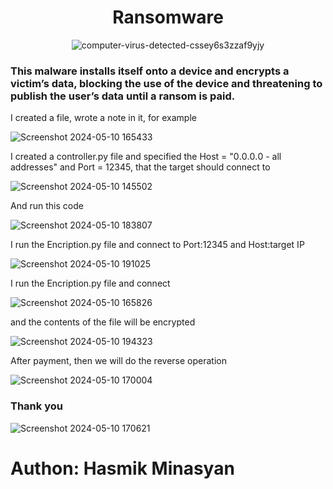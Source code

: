 <h1 align="center" >Ransomware</h1>


<div align="center">

![computer-virus-detected-cssey6s3zzaf9yjy](https://github.com/Hasul79/Ransomware/assets/95657084/fd2e8c28-6d41-42dd-b3a7-d43d594cfc3b)

</div>

<h3>
This malware installs itself onto a device and encrypts a victim’s data, blocking the use of the device and threatening to publish the user’s data until a ransom is paid.

</h3>

<p>I created a file, wrote a note in it, for example</p>


![Screenshot 2024-05-10 165433](https://github.com/Hasul79/Ransomware/assets/95657084/4b19d6db-4c19-4f6d-a4bb-b0d15c987bbb)


<p>I created a controller.py file and specified the Host = "0․0․0․0 - all addresses" and Port = 12345,  that the target should connect to</p>


![Screenshot 2024-05-10 145502](https://github.com/Hasul79/Ransomware/assets/95657084/14ea817a-84bc-447b-b325-e7e7211e5692)


<p>And run this code</p>


![Screenshot 2024-05-10 183807](https://github.com/Hasul79/Ransomware/assets/95657084/db77e881-e634-44ea-93e1-f7787ae2dfee)


<p>I run the Encription.py file and connect to Port:12345 and Host:target IP</p>

![Screenshot 2024-05-10 191025](https://github.com/Hasul79/Ransomware/assets/95657084/7d530a6f-c51c-45af-8614-0f0909a7e837)

<p>I run the Encription.py file and connect </p>

![Screenshot 2024-05-10 165826](https://github.com/Hasul79/Ransomware/assets/95657084/ed325960-9bcd-44d1-9ff7-3069df8d44ff)

<p>and the contents of the file will be encrypted</p>



![Screenshot 2024-05-10 194323](https://github.com/Hasul79/Ransomware/assets/95657084/3eb07d97-16c0-4707-b6d2-55ee923f1461)

<p>After payment, then we will do the reverse operation</p>

![Screenshot 2024-05-10 170004](https://github.com/Hasul79/Ransomware/assets/95657084/3ca21bf4-407c-49c0-a5b0-3844e4f270ba)


<h3>Thank you</h3>

![Screenshot 2024-05-10 170621](https://github.com/Hasul79/Ransomware/assets/95657084/d20ed733-6691-490a-ac2a-dff6a6737939)


# Authon: Hasmik Minasyan





